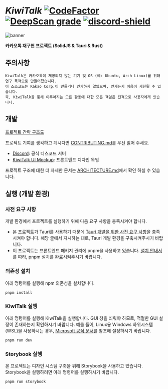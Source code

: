 [discord-invite]: https://discord.gg/vVs8WVY3y6
[discord-shield]: https://discord.com/api/guilds/1024212069349855232/widget.png

# _KiwiTalk_ [![CodeFactor](https://www.codefactor.io/repository/github/kiwitalk/kiwitalk/badge?s=c3981bac3a87fe9d0f0c5fdb854efd203b389649)](https://www.codefactor.io/repository/github/kiwitalk/kiwitalk) [![DeepScan grade](https://deepscan.io/api/teams/13288/projects/16289/branches/346077/badge/grade.svg)](https://deepscan.io/dashboard#view=project&tid=13288&pid=16289&bid=346077) [ ![discord-shield][] ][discord-invite]

![banner](./img/banner.gif)

**카카오톡 재구현 프로젝트 (SolidJS & Tauri & Rust)**

## 주의사항

```
KiwiTalk은 카카오톡이 제공되지 않는 기기 및 OS (예: Ubuntu, Arch Linux)를 위해 연구 목적으로 만들어졌습니다.
이 소스코드는 Kakao Corp.이 만들거나 인가하지 않았으며, 언제든지 이용이 제한될 수 있습니다.
즉, KiwiTalk을 통해 이루어지는 모든 활동에 대한 모든 책임은 전적으로 사용자에게 있습니다.
```

## 개발

[프로젝트 간략 구조도](./img/big-picture.svg)

프로젝트 기여를 생각하고 계시다면 [CONTRIBUTING.md](./CONTRIBUTING.md)를 우선 읽어 주세요.
- [Discord](https://discord.gg/vVs8WVY3y6): 공식 디스코드 서버
- [KiwiTalk UI Mockup](https://www.figma.com/file/JYO6jyz0Kji2KiPCW5cH5o/KiwiTalk-UI-Mockup-2?node-id=0%3A1): 프론트엔드 디자인 목업

프로젝트 구조에 대한 더 자세한 문서는 [ARCHITECTURE.md](./ARCHITECTURE.md)에서 확인 하실 수 있습니다.

## 실행 (개발 환경)

### 사전 요구 사항

개발 환경에서 프로젝트를 실행하기 위해 다음 요구 사항을 충족시켜야 합니다.

- 본 프로젝트가 Tauri를 사용하기 때문에 [Tauri 개발을 위한 사전 요구 사항](https://tauri.app/ko/v1/guides/getting-started/prerequisites/)을 충족시켜야 합니다.
  해당 글에서 지시하는 대로, Tauri 개발 환경을 구축시켜주시기 바랍니다.
- 이 프로젝트는 프론트엔드 패키지 관리에 pnpm을 사용하고 있습니다.
  [설치 안내서](https://pnpm.io/installation)를 따라, pnpm 설치를 완료시켜주시기 바랍니다.

### 의존성 설치

아래 명령어를 실행해 npm 의존성을 설치합니다.

```sh
pnpm install
```

### KiwiTalk 실행

아래 명령어를 실행해 KiwiTalk을 실행합니다. GUI 창을 띄워야 하므로, 적절한 GUI 설정이 존재하는지 확인하시기 바랍니다.
예를 들어, Linux용 Windows 하위시스템(WSL)을 사용하시는 경우, [Microsoft 공식 문서](https://learn.microsoft.com/ko-kr/windows/wsl/tutorials/gui-apps)를 참조해 설정하시기 바랍니다.

```sh
pnpm run dev
```

### Storybook 실행

본 프로젝트는 디자인 시스템 구축을 위해 Storybook을 사용하고 있습니다.
Storybook을 실행하려면 아래 명령어를 실행하시기 바랍니다.

```sh
pnpm run storybook
```
